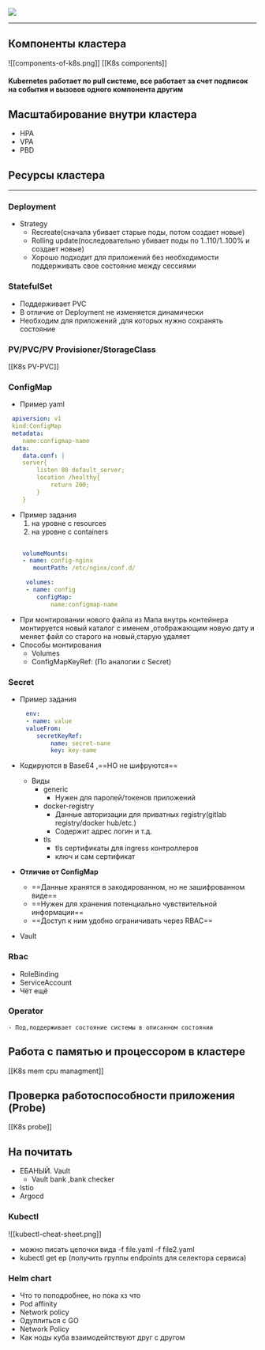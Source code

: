 ![](https://k8sdesiredstate.github.io/k8s_logo.png)

---
## **Компоненты кластера**
![[components-of-k8s.png]]
[[K8s components]]
#### Kubernetes работает по pull системе, все работает за счет подписок на события и вызовов одного компонента другим 
## **Масштабирование внутри кластера**
- HPA 
- VPA 
- PBD 
## **Ресурсы кластера**
---
### **Deployment**
- Strategy
	- Recreate(сначала убивает старые поды, потом создает новые)
	- Rolling update(последовательно убивает поды по 1..110/1..100% и создает новые)
	- Хорошо подходит для приложений без необходимости поддерживать свое состояние между сессиями 
### StatefulSet
- Поддерживает PVC
- В отличие от Deployment не изменяется динамически
- Необходим для приложений ,для которых нужно сохранять состояние 
### PV/PVC/PV Provisioner/StorageClass
[[K8s PV-PVC]]
### **ConfigMap**
- Пример yaml
```yaml
 apiversion: v1
 kind:ConfigMap
 metadata:
 	name:configmap-name
 data:
 	data.conf: |
 	server{
 		listen 80 default_server;
 		location /healthy{
 			return 200;
 		}
 	}
```
- Пример задания
	1. на уровне с resources
	2. на уровне с containers
```yaml
 	
 	volumeMounts:
 	- name: config-nginx
 	   mountPath: /etc/nginx/conf.d/
 ```
	 
```yaml
 	 volumes:
 	 - name: config
 	    configMap:
 		    name:configmap-name
```
- При монтировании нового файла из Мапа внутрь контейнера монтируется новый каталог с именем ,отображающим новую дату и меняет файл со старого на новый,старую удаляет 
- Способы монтирования
	- Volumes
	- ConfigMapKeyRef: (По аналогии с Secret)
### **Secret**
- Пример задания
```yaml
 	 env:
 	 - name: value
 	 valueFrom:
 		secretKeyRef:
 			name: secret-nane
 			key: key-name
```

- Кодируются в Base64 ,==НО не шифруются==
	- Виды
		- generic
			- Нужен для паролей/токенов приложений
		- docker-registry
			 - Данные авторизации для приватных registry(gitlab registry/docker hub/etc.)
			- Содержит адрес логин и т.д.
		- tls
			- tls сертификаты  для ingress контроллеров
			 - ключ и сам сертификат

- **Отличие от ConfigMap**
	- ==Данные хранятся в закодированном, но не зашифрованном  виде==
	- ==Нужен для хранения потенциально чувствительной информации==
	- ==Доступ к ним удобно ограничивать через RBAC==
- Vault
### Rbac
- RoleBinding
- ServiceAccount
- Чёт ещё 

### Operator
	- Под,поддерживает состояние системы в описанном состоянии
## **Работа с памятью и процессором в кластере**
[[K8s mem cpu  managment]]
## Проверка работоспособности приложения (Probe)
[[K8s probe]]
## **На почитать**
- ЕБАНЫЙ. Vault
	-  Vault bank ,bank checker
- Istio
- Argocd
### **Kubectl**
![[kubectl-cheat-sheet.png]]
- можно писать цепочки вида -f file.yaml -f file2.yaml
- kubectl get  ep (получить группы endpoints для селектора сервиса)
### **Helm chart**
-  Что то поподробнее, но пока хз что 
- Pod affinity
- Network policy
- Одуплиться с GO
- Network Policy
- Как ноды куба взаимодейтствуют друг с другом
	
